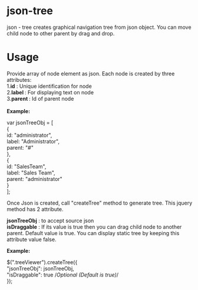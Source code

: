 # json-tree
json - tree creates graphical navigation tree from json object. You can move child node to other parent by drag and drop.

# Usage
Provide array of node element as json. Each node is created by three attributes:<br/> 
1.<b>id</b>      : Unique identification for node <br/> 
2.<b>label </b>  : For displaying text on node<br/> 
3.<b>parent </b> : Id of parent node<br/> <br/> 
<b>Example:</b>

var jsonTreeObj = [<br/> 
                   {<br/> 
                        id: "administrator",<br/> 
                        label: "Administrator",<br/> 
                        parent: "#"<br/> 
                    },<br/> 
                    {<br/> 
                        id: "SalesTeam",<br/> 
                        label: "Sales Team",<br/> 
                        parent: "administrator"<br/> 
                    }<br/> 
                    ];<br/> 
                    
                    
                    
Once Json is created, call "createTree" method to generate tree. This jquery method has 2 attribute.

<b>jsonTreeObj</b> : to accept source json <br/>
<b>isDraggable</b> : If its value is true then you can drag child node to another parent. Default value is true. You can display static tree by keeping this attribute value false.<br/>

<b>Example:</b>

$(".treeViewer").createTree({<br/>
                    "jsonTreeObj": jsonTreeObj,<br/>
                    "isDraggable": true /*Optional (Default is true)*/<br/>
                });<br/>
